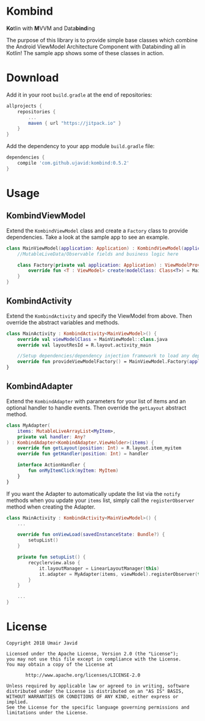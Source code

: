 # Kombind
**Ko**tlin with **M**VVM and Data**bind**ing

The purpose of this library is to provide simple base classes which combine the Android ViewModel Architecture Component with Databinding all in Kotlin! The sample app shows some of these classes in action.

# Download
Add it in your root `build.gradle` at the end of repositories:

```gradle
allprojects {
    repositories {
        ...
        maven { url "https://jitpack.io" }
    }
}
```
Add the dependency to your app module `build.gradle` file:

```gradle
dependencies {
	compile 'com.github.ujavid:kombind:0.5.2'
}
```

# Usage
## KombindViewModel
Extend the `KombindViewModel` class and create a `Factory` class to provide dependencies. Take a look at the sample app to see an example.
```kotlin
class MainViewModel(application: Application) : KombindViewModel(application) {
    //MutableLiveData/Observable fields and business logic here

    class Factory(private val application: Application) : ViewModelProvider.NewInstanceFactory() {
        override fun <T : ViewModel> create(modelClass: Class<T>) = MainViewModel(application) as T
    }
}
```

## KombindActivity
Extend the `KombindActivity` and specify the ViewModel from above. Then override the abstract variables and methods.
```kotlin
class MainActivity : KombindActivity<MainViewModel>() {
    override val viewModelClass = MainViewModel::class.java
    override val layoutResId = R.layout.activity_main

    //Setup dependencies/dependency injection framework to load any dependencies here
    override fun provideViewModelFactory() = MainViewModel.Factory(application)
}
```

## KombindAdapter
Extend the `KombindAdapter` with parameters for your list of items and an optional handler to handle events. Then override the `getLayout` abstract method.
```kotlin
class MyAdapter(
    items: MutableLiveArrayList<MyItem>,
    private val handler: Any?
) : KombindAdapter<KombindAdapter.ViewHolder>(items) {
    override fun getLayout(position: Int) = R.layout.item_myitem
    override fun getHandler(position: Int) = handler

    interface ActionHandler {
        fun onMyItemClick(myItem: MyItem)
    }
}
```
If you want the Adapter to automatically update the list via the `notify` methods when you update your `items` list, simply call the `registerObserver` method when creating the Adapter.
```kotlin
class MainActivity : KombindActivity<MainViewModel>() {
    ...

    override fun onViewLoad(savedInstanceState: Bundle?) {
        setupList()
    }

    private fun setupList() {
    	recyclerview.also {
            it.layoutManager = LinearLayoutManager(this)
            it.adapter = MyAdapter(items, viewModel).registerObserver(this)
        }
    }

    ...
}
```

# License
```
Copyright 2018 Umair Javid

Licensed under the Apache License, Version 2.0 (the "License");
you may not use this file except in compliance with the License.
You may obtain a copy of the License at

       http://www.apache.org/licenses/LICENSE-2.0

Unless required by applicable law or agreed to in writing, software
distributed under the License is distributed on an "AS IS" BASIS,
WITHOUT WARRANTIES OR CONDITIONS OF ANY KIND, either express or implied.
See the License for the specific language governing permissions and
limitations under the License.
```
